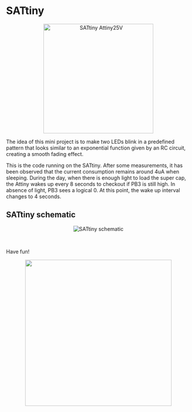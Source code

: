 # SATtiny

<p align="center">
  <img width="300" src="http://rsflightronics.com/wp-content/uploads/2020/04/20200419_144652.jpg" alt="SATtiny Attiny25V">
</p>

<p>The idea of this mini project is to make two LEDs blink in a predefined pattern that looks similar to an exponential function given by an RC circuit, creating a smooth fading effect.</p>
<p>This is the code running on the SATtiny. After some measurements, it has been observed that the current consumption remains around 4uA when sleeping. During the day, when there is enough light to load the super cap, the Attiny wakes up every 8 seconds to checkout if PB3 is still high. In absence of light, PB3 sees a logical 0. At this point, the wake up interval changes to 4 seconds.</p>

<h2>SATtiny schematic</h2>

<p align="center">
  <img src="http://rsflightronics.com/wp-content/uploads/2020/04/SATtiny_SCH.png" alt="SATtiny schematic">
</p>

<p>&nbsp;</p>

<p>Have fun!</p>

<p align="center">
  <img width="400" src="http://rsflightronics.com/wp-content/uploads/2020/04/PSX_20200419_091607.jpg" >
</p>
